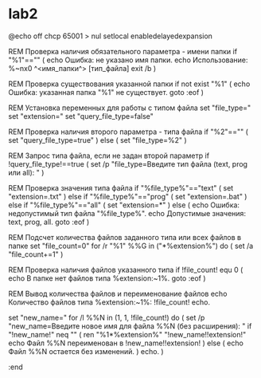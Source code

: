 # lab2
@echo off
chcp 65001 > nul
setlocal enabledelayedexpansion

REM Проверка наличия обязательного параметра - имени папки
if "%1"=="" (
    echo Ошибка: не указано имя папки.
    echo Использование: %~nx0 ^<имя_папки^> [тип_файла]
    exit /b
)

REM Проверка существования указанной папки
if not exist "%1" (
    echo Ошибка: указанная папка "%1" не существует.
    goto :eof
)

REM Установка переменных для работы с типом файла
set "file_type="
set "extension="
set "query_file_type=false"

REM Проверка наличия второго параметра - типа файла
if "%2"=="" (
    set "query_file_type=true"
) else (
    set "file_type=%2"
)

REM Запрос типа файла, если не задан второй параметр
if !query_file_type!==true (
    set /p "file_type=Введите тип файла (text, prog или all): "
)

REM Проверка значения типа файла
if "%file_type%"=="text" (
    set "extension=.txt"
) else if "%file_type%"=="prog" (
    set "extension=.bat"
) else if "%file_type%"=="all" (
    set "extension=*"
) else (
    echo Ошибка: недопустимый тип файла "%file_type%".
    echo Допустимые значения: text, prog, all.
    goto :eof
)

REM Подсчет количества файлов заданного типа или всех файлов в папке
set "file_count=0"
for /r "%1" %%G in ("*%extension%") do (
    set /a "file_count+=1"
)

REM Проверка наличия файлов указанного типа
if !file_count! equ 0 (
    echo В папке нет файлов типа %extension:~1%.
    goto :eof
)

REM Вывод количества файлов и переименование файлов
echo Количество файлов типа %extension:~1%: !file_count!
echo.

set "new_name="
for /l %%N in (1, 1, !file_count!) do (
    set /p "new_name=Введите новое имя для файла %%N (без расширения): "
    if "!new_name!" neq "" (
        ren "%1\*%extension%" "!new_name!!extension!"
        echo Файл %%N переименован в !new_name!!extension!
    ) else (
        echo Файл %%N остается без изменений.
    )
    echo.
)

:end

